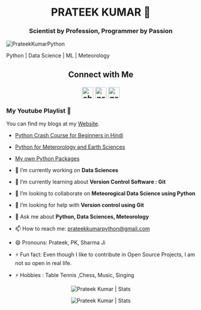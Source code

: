 <h1 align="center"> PRATEEK KUMAR  👋</h1>
<h3 align="center"> Scientist by Profession, Programmer by Passion </h3>

<p align="left"> <img src="https://komarev.com/ghpvc/?username=PrateekKumarPython" alt="PrateekKumarPython" /> </p>

Python | Data Science | ML | Meteorology

<p align="Center"> 
<h2 align="center"><strong>Connect with Me 

<a href="http://bit.ly/2xk5hNH" target="blank"><img align="center" src="https://cdn.jsdelivr.net/npm/simple-icons@3.0.1/icons/youtube.svg" alt="shivant pandey" height="30" width="30" /></a>
<a href="https://fb.com/prateekkumarpython" target="blank"><img align="center" src="https://cdn.jsdelivr.net/npm/simple-icons@3.0.1/icons/facebook.svg" alt="prateekkumarpython" height="30" width="30" /></a>
<a href="https://linkedin.com/in/prateekkumarpython" target="blank"><img align="center" src="https://cdn.jsdelivr.net/npm/simple-icons@3.0.1/icons/linkedin.svg" alt="prateekkumarpython" height="30" width="30" /></a>

</p>

</strong></h2>

### My Youtube Playlist 🔭
You can find my blogs at my [Website](https://prateekkumarpython.github.io/).
- [Python Crash Course for Beginners in Hindi](https://www.youtube.com/playlist?list=PLkvDyaL7rylRAYNLXi2Zf8kPKqJN0lzCy)
- [Python for Meterorology and Earth Sciences](https://www.youtube.com/playlist?list=PLkvDyaL7rylRUqOwyFaSeK_IB4oi8KBwM)
- [My own Python Packages](https://www.youtube.com/playlist?list=PLkvDyaL7rylRVnD1qxU-wRCeMlExFwQdW)




- 🔭 I’m currently working on **Data Sciences** 
- 🌱 I’m currently learning about **Version Control Software : Git**
- 👯 I’m looking to collaborate on **Meteorogical Data Science using Python**
- 🤔 I’m looking for help with **Version control using Git** 
- 💬 Ask me about **Python, Data Sciences, Meteorology**
- 📫 How to reach me: prateekkumarpython@gmail.com
- 😄 Pronouns: Prateek, PK, Sharma Ji
- ⚡ Fun fact: Even though I like to contribute in Open Source Projects, I am not so open in real life.
- ⚡ Hobbies : Table Tennis ,Chess, Music, Singing 

<p align="center"> <img src="https://github-readme-stats.vercel.app/api/top-langs/?username=prateekkumarpython&show_icons=true&theme=gotham" alt="Prateek Kumar | Stats" />

<p align="center"> <img src="https://github-readme-stats.vercel.app/api?username=prateekkumarpython&show_icons=true&theme=gotham" alt="Prateek Kumar | Stats" />







